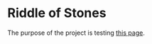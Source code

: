 # Riddle of Stones

The purpose of the project is testing [this page](https://techstepacademy.com/trial-of-the-stones).